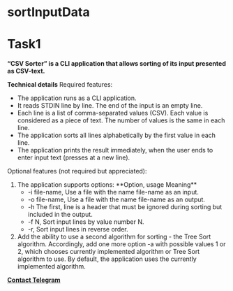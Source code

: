 # sortInputData
# Task1

**“CSV Sorter” is a CLI application that allows sorting of its input presented as CSV-text.**

**Technical details**
Required features:
<ul>
	<li>The application runs as a CLI application.</li> 
	<li>It reads STDIN line by line. The end of the input is an empty line.</li>
	<li>Each line is a list of comma-separated values (CSV). Each value is considered as a piece of text. The number of values is the same in each line.</li>
	<li>The application sorts all lines alphabetically by the first value in each line.</li>
	<li>The application prints the result immediately, when the user ends to enter input text (presses <Enter> at a new line).</li>
</ul>
Optional features (not required but appreciated):
<ol>
	<li>The application supports options:
**Option, usage Meaning**
<ul>
	<li>-i file-name, Use a file with the name file-name as an input.</li>
	<li>-o file-name, Use a file with the name file-name as an output.</li>
	<li>-h The first, line is a header that must be ignored during sorting but included in the output.</li>
	<li>-f N, Sort input lines by value number N.</li>
	<li>-r, Sort input lines in reverse order.</li>
		</ul>
	</li>	
			
<li> Add the ability to use a second algorithm for sorting - the Tree Sort algorithm. Accordingly, add one more option -a with possible values 1 or 2, which chooses currently implemented algorithm or Tree Sort algorithm to use. By default, the application uses the currently implemented algorithm.</li>
</ol>	
	

**[Contact Telegram](https://t.me/kirilodm67)**

